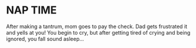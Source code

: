 # NAP TIME  
After making a tantrum, mom goes to pay the check. Dad gets frustrated it and yells at you! You begin to cry, but after getting tired of crying and being ignored, you fall sound asleep...


